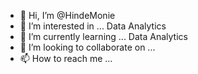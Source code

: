- 👋 Hi, I’m @HindeMonie
- 👀 I’m interested in ... Data Analytics
- 🌱 I’m currently learning ... Data Analytics
- 💞️ I’m looking to collaborate on ...
- 📫 How to reach me ... 

<!---
HindeMonie/HindeMonie is a ✨ special ✨ repository because its `README.md` (this file) appears on your GitHub profile.
You can click the Preview link to take a look at your changes.
--->
